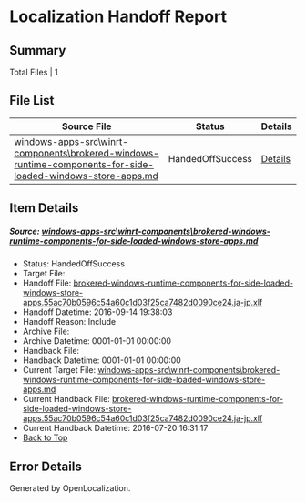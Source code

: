 # <a name='report-top'></a> Localization Handoff Report

## Summary
 Total Files | 1

## File List
 Source File | Status | Details 
 ----------- | ------ | ------- 
 [windows-apps-src\winrt-components\brokered-windows-runtime-components-for-side-loaded-windows-store-apps.md](https://github.com/Microsoft/windows-apps/blob/700eeb0416ba73a761030e15df8c7c6d8d212785/windows-apps-src/winrt-components/brokered-windows-runtime-components-for-side-loaded-windows-store-apps.md) | HandedOffSuccess | [Details](#f1d9c4f782ddd0933ee82d766bf9c70acde4dc198012)

## Item Details
##### <a name='f1d9c4f782ddd0933ee82d766bf9c70acde4dc198012'></a> Source: [windows-apps-src\winrt-components\brokered-windows-runtime-components-for-side-loaded-windows-store-apps.md](https://github.com/Microsoft/windows-apps/blob/700eeb0416ba73a761030e15df8c7c6d8d212785/windows-apps-src/winrt-components/brokered-windows-runtime-components-for-side-loaded-windows-store-apps.md)
* Status: HandedOffSuccess
* Target File: 
* Handoff File: [brokered-windows-runtime-components-for-side-loaded-windows-store-apps.55ac70b0596c54a60c1d03f25ca7482d0090ce24.ja-jp.xlf](https://github.com/Microsoft/WDG.handoff/blob/18bc80d95f05d9e190cd98c7f27def2c9d49fa28/ol-handoff/Microsoft/windows-apps.ja-jp/master/brokered-windows-runtime-components-for-side-loaded-windows-store-apps.55ac70b0596c54a60c1d03f25ca7482d0090ce24.ja-jp.xlf)
* Handoff Datetime: 2016-09-14 19:38:03
* Handoff Reason: Include
* Archive File: 
* Archive Datetime: 0001-01-01 00:00:00
* Handback File: 
* Handback Datetime: 0001-01-01 00:00:00
* Current Target File: [windows-apps-src\winrt-components\brokered-windows-runtime-components-for-side-loaded-windows-store-apps.md](https://github.com/Microsoft/windows-apps.ja-jp/blob/bb8e3c217182fd3ae9fd7c331e3722f1189b5569/windows-apps-src/winrt-components/brokered-windows-runtime-components-for-side-loaded-windows-store-apps.md)
* Current Handback File: [brokered-windows-runtime-components-for-side-loaded-windows-store-apps.55ac70b0596c54a60c1d03f25ca7482d0090ce24.ja-jp.xlf](https://github.com/Microsoft/WDG.handback/blob/5fbfce34d71b9c9ce97b3692f989d8e628c65b51/ol-handback/Microsoft/windows-apps.ja-jp/master/brokered-windows-runtime-components-for-side-loaded-windows-store-apps.55ac70b0596c54a60c1d03f25ca7482d0090ce24.ja-jp.xlf)
* Current Handback Datetime: 2016-07-20 16:31:17
* [Back to Top](#report-top)


## Error Details

Generated by OpenLocalization.
